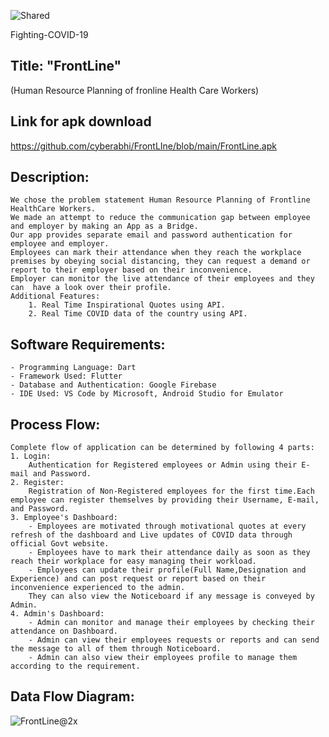 ![Shared](https://user-images.githubusercontent.com/45639831/119272301-e57cbf80-bc22-11eb-8170-6afee27d5584.jpg)

Fighting-COVID-19     
## Title: "FrontLine"
(Human Resource Planning of fronline Health Care Workers)
## Link for apk download
https://github.com/cyberabhi/FrontLIne/blob/main/FrontLine.apk

## Description: 
    We chose the problem statement Human Resource Planning of Frontline HealthCare Workers. 
    We made an attempt to reduce the communication gap between employee and employer by making an App as a Bridge. 
    Our app provides separate email and password authentication for employee and employer. 
    Employees can mark their attendance when they reach the workplace premises by obeying social distancing, they can request a demand or report to their employer based on their inconvenience.
    Employer can monitor the live attendance of their employees and they can  have a look over their profile. 
    Additional Features: 
        1. Real Time Inspirational Quotes using API.  
        2. Real Time COVID data of the country using API.

## Software Requirements:
    - Programming Language: Dart 
    - Framework Used: Flutter 
    - Database and Authentication: Google Firebase
    - IDE Used: VS Code by Microsoft, Android Studio for Emulator 

## Process Flow: 
    Complete flow of application can be determined by following 4 parts:
    1. Login:
        Authentication for Registered employees or Admin using their E-mail and Password.
    2. Register:
        Registration of Non-Registered employees for the first time.Each employee can register themselves by providing their Username, E-mail, and Password. 
    3. Employee's Dashboard:
        - Employees are motivated through motivational quotes at every refresh of the dashboard and Live updates of COVID data through official Govt website.
        - Employees have to mark their attendance daily as soon as they reach their workplace for easy managing their workload.
        - Employees can update their profile(Full Name,Designation and Experience) and can post request or report based on their inconvenience experienced to the admin.
        They can also view the Noticeboard if any message is conveyed by Admin.
    4. Admin's Dashboard:
        - Admin can monitor and manage their employees by checking their attendance on Dashboard.
        - Admin can view their employees requests or reports and can send the message to all of them through Noticeboard. 
        - Admin can also view their employees profile to manage them according to the requirement.

## Data Flow Diagram:

![FrontLine@2x](https://user-images.githubusercontent.com/45639831/119313803-97eb6b80-bc91-11eb-8721-dd407a5ff75c.png)




        


